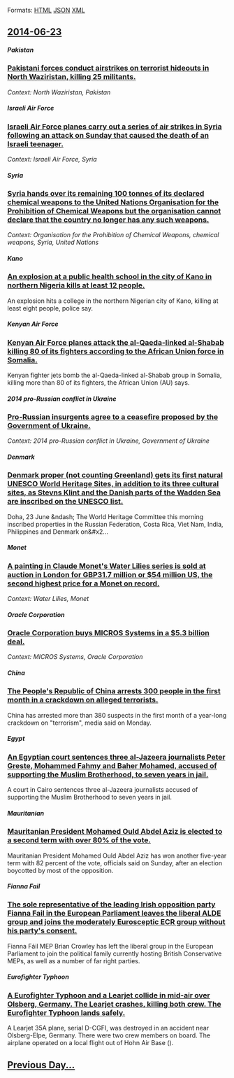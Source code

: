 
Formats: [HTML](2014/06/23/index.html)  [JSON](2014/06/23/index.json)  [XML](2014/06/23/index.xml)  

## [2014-06-23](/news/2014/06/23/index.md)

##### Pakistan
### [Pakistani forces conduct airstrikes on terrorist hideouts in North Waziristan, killing 25 militants. ](/news/2014/06/23/pakistani-forces-conduct-airstrikes-on-terrorist-hideouts-in-north-waziristan-killing-25-militants.md)
_Context: North Waziristan, Pakistan_

##### Israeli Air Force
### [Israeli Air Force planes carry out a series of air strikes in Syria following an attack on Sunday that caused the death of an Israeli teenager. ](/news/2014/06/23/israeli-air-force-planes-carry-out-a-series-of-air-strikes-in-syria-following-an-attack-on-sunday-that-caused-the-death-of-an-israeli-teenag.md)
_Context: Israeli Air Force, Syria_

##### Syria
### [Syria hands over its remaining 100 tonnes of its declared chemical weapons to the United Nations Organisation for the Prohibition of Chemical Weapons but the organisation cannot declare that the country no longer has any such weapons. ](/news/2014/06/23/syria-hands-over-its-remaining-100-tonnes-of-its-declared-chemical-weapons-to-the-united-nations-organisation-for-the-prohibition-of-chemica.md)
_Context: Organisation for the Prohibition of Chemical Weapons, chemical weapons, Syria, United Nations_

##### Kano
### [An explosion at a public health school in the city of Kano in northern Nigeria kills at least 12 people. ](/news/2014/06/23/an-explosion-at-a-public-health-school-in-the-city-of-kano-in-northern-nigeria-kills-at-least-12-people.md)
An explosion hits a college in the northern Nigerian city of Kano, killing at least eight people, police say.

##### Kenyan Air Force
### [Kenyan Air Force planes attack the al-Qaeda-linked al-Shabab killing 80 of its fighters according to the African Union force in Somalia. ](/news/2014/06/23/kenyan-air-force-planes-attack-the-al-qaeda-linked-al-shabab-killing-80-of-its-fighters-according-to-the-african-union-force-in-somalia.md)
Kenyan fighter jets bomb the al-Qaeda-linked al-Shabab group in Somalia, killing more than 80 of its fighters, the African Union (AU) says.

##### 2014 pro-Russian conflict in Ukraine
### [Pro-Russian insurgents agree to a ceasefire proposed by the Government of Ukraine. ](/news/2014/06/23/pro-russian-insurgents-agree-to-a-ceasefire-proposed-by-the-government-of-ukraine.md)
_Context: 2014 pro-Russian conflict in Ukraine, Government of Ukraine_

##### Denmark
### [Denmark proper (not counting Greenland) gets its first natural UNESCO World Heritage Sites, in addition to its three cultural sites, as Stevns Klint and the Danish parts of the Wadden Sea are inscribed on the UNESCO list. ](/news/2014/06/23/denmark-proper-not-counting-greenland-gets-its-first-natural-unesco-world-heritage-sites-in-addition-to-its-three-cultural-sites-as-stev.md)
Doha,&#x20;23&#x20;June&#x20;&amp;ndash&#x3b;&#x20;The&#x20;World&#x20;Heritage&#x20;Committee&#x20;this&#x20;morning&#x20;inscribed&#x20;properties&#x20;in&#x20;the&#x20;Russian&#x20;Federation,&#x20;Costa&#x20;Rica,&#x20;Viet&#x20;Nam,&#x20;India,&#x20;Philippines&#x20;and&#x20;Denmark&#x20;on&#x2...

##### Monet
### [A painting in Claude Monet's Water Lilies series is sold at auction in London for GBP31.7 million or $54 million US, the second highest price for a Monet on record. ](/news/2014/06/23/a-painting-in-claude-monet-s-water-lilies-series-is-sold-at-auction-in-london-for-agbp31-7-million-or-54-million-us-the-second-highest-pri.md)
_Context: Water Lilies, Monet_

##### Oracle Corporation
### [Oracle Corporation buys MICROS Systems in a $5.3 billion deal. ](/news/2014/06/23/oracle-corporation-buys-micros-systems-in-a-5-3-billion-deal.md)
_Context: MICROS Systems, Oracle Corporation_

##### China
### [The People's Republic of China arrests 300 people in the first month in a crackdown on alleged terrorists. ](/news/2014/06/23/the-people-s-republic-of-china-arrests-300-people-in-the-first-month-in-a-crackdown-on-alleged-terrorists.md)
China has arrested more than 380 suspects in the first month of a year-long crackdown on &quot;terrorism&quot;, media said on Monday.

##### Egypt
### [An Egyptian court sentences three al-Jazeera journalists Peter Greste, Mohammed Fahmy and Baher Mohamed, accused of supporting the Muslim Brotherhood, to seven years in jail. ](/news/2014/06/23/an-egyptian-court-sentences-three-al-jazeera-journalists-peter-greste-mohammed-fahmy-and-baher-mohamed-accused-of-supporting-the-muslim-br.md)
A court in Cairo sentences three al-Jazeera journalists accused of supporting the Muslim Brotherhood to seven years in jail.

##### Mauritanian
### [Mauritanian President Mohamed Ould Abdel Aziz is elected to a second term with over 80% of the vote. ](/news/2014/06/23/mauritanian-president-mohamed-ould-abdel-aziz-is-elected-to-a-second-term-with-over-80-of-the-vote.md)
Mauritanian President Mohamed Ould Abdel Aziz has won another five-year term with 82 percent of the vote, officials said on Sunday, after an election boycotted by most of the opposition.

##### Fianna Fail
### [The sole representative of the leading Irish opposition party Fianna Fail in the European Parliament leaves the liberal ALDE group and joins the moderately Eurosceptic ECR group without his party's consent. ](/news/2014/06/23/the-sole-representative-of-the-leading-irish-opposition-party-fianna-fail-in-the-european-parliament-leaves-the-liberal-alde-group-and-joins.md)
Fianna Fáil MEP Brian Crowley has left the liberal group in the European Parliament to join the political family currently hosting British Conservative MEPs, as well as a number of far right parties.

##### Eurofighter Typhoon
### [A Eurofighter Typhoon and a Learjet collide in mid-air over Olsberg, Germany. The Learjet crashes, killing both crew. The Eurofighter Typhoon lands safely. ](/news/2014/06/23/a-eurofighter-typhoon-and-a-learjet-collide-in-mid-air-over-olsberg-germany-the-learjet-crashes-killing-both-crew-the-eurofighter-typhoo.md)
A Learjet 35A plane, serial D-CGFI, was destroyed in an accident near Olsberg-Elpe, Germany. There were two crew members on board. The airplane operated on a local flight out of Hohn Air Base ().

## [Previous Day...](/news/2014/06/22/index.md)

